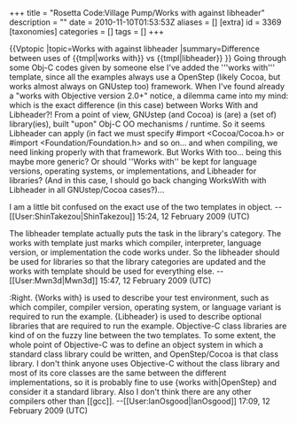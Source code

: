 +++
title = "Rosetta Code:Village Pump/Works with against libheader"
description = ""
date = 2010-11-10T01:53:53Z
aliases = []
[extra]
id = 3369
[taxonomies]
categories = []
tags = []
+++

{{Vptopic
|topic=Works with against libheader
|summary=Difference between uses of {{tmpl|works with}} vs {{tmpl|libheader}}
}}
Going through some Obj-C codes given by someone else I've added the '''works with''' template, since all the examples always use a OpenStep (likely Cocoa, but works almost always on GNUstep too) framework. When I've found already a "works with Objective version 2.0+" notice, a dilemma came into my mind: which is the exact difference (in this case) between Works With and Libheader?! From a point of view, GNUstep (and Cocoa) is (are) a (set of) library(ies), built "upon" Obj-C OO mechanisms / runtime. So it seems Libheader can apply (in fact we must specify #import <Cocoa/Cocoa.h> or #import <Foundation/Foundation.h> and so on... and when compiling, we need linking properly with that framework. But Works With too... being this maybe more generic? Or should ''Works with'' be kept for language versions, operating systems, or implementations, and Libheader for libraries? (And in this case, I should go back changing WorksWith with Libheader in all GNUstep/Cocoa cases?)...

I am a little bit confused on the exact use of the two templates in object. --[[User:ShinTakezou|ShinTakezou]] 15:24, 12 February 2009 (UTC)

The libheader template actually puts the task in the library's category. The works with template just marks which compiler, interpreter, language version, or implementation the code works under. So the libheader should be used for libraries so that the library categories are updated and the works with template should be used for everything else. --[[User:Mwn3d|Mwn3d]] 15:47, 12 February 2009 (UTC)

:Right. {Works with} is used to describe your test environment, such as which compiler, compiler version, operating system, or language variant is required to run the example. {Libheader} is used to describe optional libraries that are required to run the example.  Objective-C class libraries are kind of on the fuzzy line between the two templates. To some extent, the whole point of Objective-C was to define an object system in which a standard class library could be written, and OpenStep/Cocoa is that class library. I don't think anyone uses Objective-C without the class library and most of its core classes are the same between the different implementations, so it is probably fine to use {works with|OpenStep} and consider it a standard library. Also I don't think there are any other compilers other than [[gcc]]. --[[User:IanOsgood|IanOsgood]] 17:09, 12 February 2009 (UTC)
